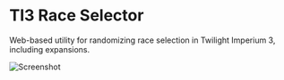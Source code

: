 TI3 Race Selector
================================

Web-based utility for randomizing race selection in Twilight Imperium 3, including expansions.

![Screenshot](https://raw.github.com/KevBelisle/TI3RaceSelector/master/screenshot.png)